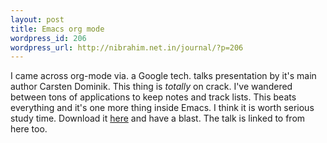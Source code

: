 ```yaml
--- 
layout: post
title: Emacs org mode
wordpress_id: 206
wordpress_url: http://nibrahim.net.in/journal/?p=206
---
```

I came across org-mode via. a Google tech. talks presentation by it's main author Carsten Dominik. This thing is <em>totally</em> on crack. 
I've wandered between tons of applications to keep notes and track lists. This beats everything and it's one more thing inside Emacs. 
I think it is worth serious study time. Download it <a href="http://orgmode.org/">here</a> and have a blast. The talk is linked to from here too. 
